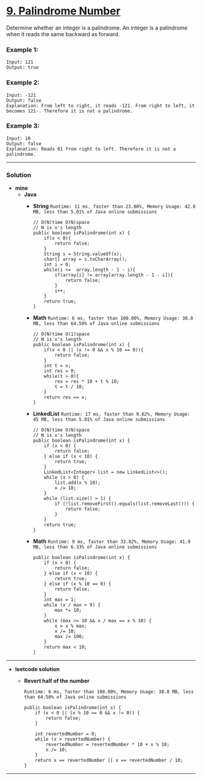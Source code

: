 # [9. Palindrome Number](https://leetcode.com/problems/palindrome-number/)

Determine whether an integer is a palindrome. An integer is a palindrome when it reads the same backward as forward.

### Example 1:
```
Input: 121
Output: true
```

### Example 2:
```
Input: -121
Output: false
Explanation: From left to right, it reads -121. From right to left, it becomes 121-. Therefore it is not a palindrome.
```

### Example 3:
```
Input: 10
Output: false
Explanation: Reads 01 from right to left. Therefore it is not a palindrome.
```

---

### Solution 
* **mine**
  * **Java**
    * **String** `Runtime: 11 ms, faster than 23.00%, Memory Usage: 42.8 MB, less than 5.01% of Java online submissions`
      ```
      // O(N)time O(N)space  
      // N is x's length
      public boolean isPalindrome(int x) {
          if(x < 0){
              return false;
          }
          String s = String.valueOf(x);
          char[] array = s.toCharArray();
          int i = 0;
          while(i <=  array.length - 1 - i){
              if(array[i] != array[array.length - 1 - i]){
                  return false;
              }
              i++;
          }
          return true;
      }
      ```
  
    * **Math** `Runtime: 6 ms, faster than 100.00%, Memory Usage: 38.8 MB, less than 64.50% of Java online submissions`
      ```
      // O(N)time O(1)space  
      // N is x's length
      public boolean isPalindrome(int x) {
          if(x < 0 || (x != 0 && x % 10 == 0)){
              return false;
          }
          int t = x;
          int res = 0;
          while(t > 0){
              res = res * 10 + t % 10;
              t = t / 10;
          }
          return res == x;
      }
      ```
      
    * **LinkedList** `Runtime: 17 ms, faster than 9.62%, Memory Usage: 45 MB, less than 5.01% of Java online submissions`
      ```
      // O(N)time O(N)space  
      // N is x's length
      public boolean isPalindrome(int x) {
          if (x < 0) {
              return false;
          } else if (x < 10) {
              return true;
          }
          LinkedList<Integer> list = new LinkedList<>();
          while (x > 0) {
              list.add(x % 10);
              x /= 10;
          }
          while (list.size() > 1) {
              if (!list.removeFirst().equals(list.removeLast())) {
                  return false;
              }
          }
          return true;
      }
      ```
      
    * **Math** `Runtime: 9 ms, faster than 33.82%, Memory Usage: 41.9 MB, less than 6.33% of Java online submissions`
      ```
      public boolean isPalindrome(int x) {
          if (x < 0) {
              return false;
          } else if (x < 10) {
              return true;
          } else if (x % 10 == 0) {
              return false;
          }
          int max = 1;
          while (x / max > 9) {
              max *= 10;
          }
          while (max >= 10 && x / max == x % 10) {
              x = x % max;
              x /= 10;
              max /= 100;
          }
          return max < 10;
      }
      ```

---


* **leetcode solution**
  * **Revert half of the number** 
  
    `Runtime: 6 ms, faster than 100.00%, Memory Usage: 38.8 MB, less than 64.50% of Java online submissions`
    ```
    public boolean isPalindrome(int x) {
        if (x < 0 || (x % 10 == 0 && x != 0)) {
            return false;
        }

        int revertedNumber = 0;
        while (x > revertedNumber) {
            revertedNumber = revertedNumber * 10 + x % 10;
            x /= 10;
        }
        return x == revertedNumber || x == revertedNumber / 10;
    }
    ```
    
---
